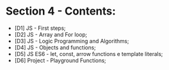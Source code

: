 # Section 4 - Contents: 

* [D1] JS - First steps; 
* [D2] JS - Array and For loop; 
* [D3] JS - Logic Programming and Algorithms; 
* [D4] JS - Objects and functions; 
* [D5] JS ES6 - let, const, arrow functions e template literals; 
* [D6] Project - Playground Functions; 
